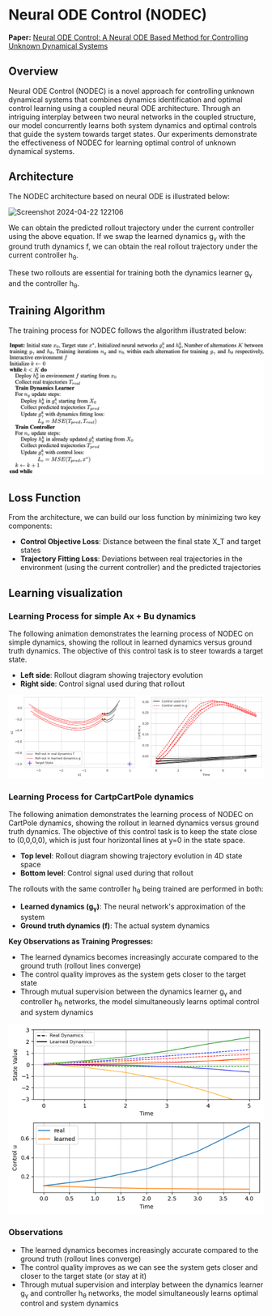 # Neural ODE Control (NODEC)

**Paper:** [Neural ODE Control: A Neural ODE Based Method for Controlling Unknown Dynamical Systems](https://arxiv.org/abs/2401.01836)

## Overview

Neural ODE Control (NODEC) is a novel approach for controlling unknown dynamical systems that combines dynamics identification and optimal control learning using a coupled neural ODE architecture. Through an intriguing interplay between two neural networks in the coupled structure, our model concurrently learns both system dynamics and optimal controls that guide the system towards target states. Our experiments demonstrate the effectiveness of NODEC for learning optimal control of unknown dynamical systems.

## Architecture

The NODEC architecture based on neural ODE is illustrated below: 

![Screenshot 2024-04-22 122106](https://github.com/chichengmessi/neural_ode_control/assets/43145509/d199d0f6-5ff2-44b4-a16d-2fd50bd17897)

We can obtain the predicted rollout trajectory under the current controller using the above equation. If we swap the learned dynamics g<sub>γ</sub> with the ground truth dynamics f, we can obtain the real rollout trajectory under the current controller h<sub>θ</sub>.

These two rollouts are essential for training both the dynamics learner g<sub>γ</sub> and the controller h<sub>θ</sub>.

## Training Algorithm

The training process for NODEC follows the algorithm illustrated below:

![Training Algorithm](assets/algorithm.png)

## Loss Function

From the architecture, we can build our loss function by minimizing two key components:

- **Control Objective Loss**: Distance between the final state X_T and target states
- **Trajectory Fitting Loss**: Deviations between real trajectories in the environment (using the current controller) and the predicted trajectories

## Learning visualization 
### Learning Process for simple Ax + Bu dynamics

The following animation demonstrates the learning process of NODEC on simple dynamics, showing the rollout in learned dynamics versus ground truth dynamics. The objective of this control task is to steer towards a target state.

- **Left side**: Rollout diagram showing trajectory evolution
- **Right side**: Control signal used during that rollout


![Learning Process](assets/axbu_learning_process.gif)


### Learning Process for CartpCartPole dynamics

The following animation demonstrates the learning process of NODEC on CartPole dynamics, showing the rollout in learned dynamics versus ground truth dynamics. The objective of this control task is to keep the state close to (0,0,0,0), which is just four horizontal lines at y=0 in the state space.

- **Top level**: Rollout diagram showing trajectory evolution in 4D state space 
- **Bottom level**: Control signal used during that rollout

The rollouts with the same controller h<sub>θ</sub> being trained are performed in both:
- **Learned dynamics (g<sub>γ</sub>)**: The neural network's approximation of the system
- **Ground truth dynamics (f)**: The actual system dynamics

**Key Observations as Training Progresses:**

- The learned dynamics becomes increasingly accurate compared to the ground truth (rollout lines converge)
- The control quality improves as the system gets closer to the target state
- Through mutual supervision between the dynamics learner g<sub>γ</sub> and controller h<sub>θ</sub> networks, the model simultaneously learns optimal control and system dynamics

![Learning Process](assets/cartpole_learning_process.gif)

### Observations
- The learned dynamics becomes increasingly accurate compared to the ground truth (rollout lines converge)
- The control quality improves as we can see the system gets closer and closer to the target state (or stay at it)
- Through mutual supervision and interplay between the dynamics learner g<sub>γ</sub> and controller h<sub>θ</sub> networks, the model simultaneously learns optimal control and system dynamics